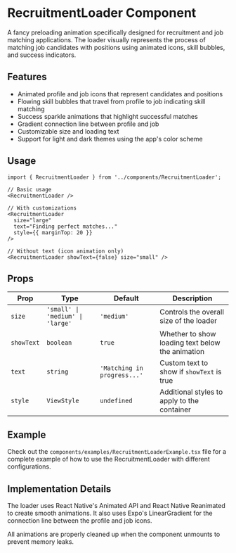 # RecruitmentLoader Component

A fancy preloading animation specifically designed for recruitment and job matching applications. The loader visually represents the process of matching job candidates with positions using animated icons, skill bubbles, and success indicators.

## Features

- Animated profile and job icons that represent candidates and positions
- Flowing skill bubbles that travel from profile to job indicating skill matching
- Success sparkle animations that highlight successful matches
- Gradient connection line between profile and job
- Customizable size and loading text
- Support for light and dark themes using the app's color scheme

## Usage

```tsx
import { RecruitmentLoader } from '../components/RecruitmentLoader';

// Basic usage
<RecruitmentLoader />

// With customizations
<RecruitmentLoader 
  size="large" 
  text="Finding perfect matches..." 
  style={{ marginTop: 20 }}
/>

// Without text (icon animation only)
<RecruitmentLoader showText={false} size="small" />
```

## Props

| Prop | Type | Default | Description |
|------|------|---------|-------------|
| `size` | `'small' \| 'medium' \| 'large'` | `'medium'` | Controls the overall size of the loader |
| `showText` | `boolean` | `true` | Whether to show loading text below the animation |
| `text` | `string` | `'Matching in progress...'` | Custom text to show if `showText` is true |
| `style` | `ViewStyle` | `undefined` | Additional styles to apply to the container |

## Example

Check out the `components/examples/RecruitmentLoaderExample.tsx` file for a complete example of how to use the RecruitmentLoader with different configurations.

## Implementation Details

The loader uses React Native's Animated API and React Native Reanimated to create smooth animations. It also uses Expo's LinearGradient for the connection line between the profile and job icons.

All animations are properly cleaned up when the component unmounts to prevent memory leaks. 